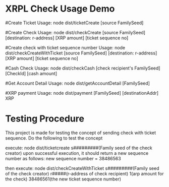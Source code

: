 # XRPL Check Usage Demo

#Create Ticket
Usage: node dist/ticketCreate [source FamilySeed]

#Create Check
Usage: node dist/checkCreate [source FamilySeed] [destination: r-address] [XRP amount] [ticket sequence no]

#Create check with ticket sequence number
Usage: node dist/checkCreateWithTicket [source FamilySeed] [destination: r-address] [XRP amount] [ticket sequence no]

#Cash Check
Usage: node dist/checkCash [check recipient's FamilySeed] [CheckId] [cash amount]

#Get Account Detail
Usage: node dist/getAccountDetail [FamilySeed]

#XRP payment
Usage: node dist/payment [FamilySeed] [destinationAddr] XRP

# Testing Procedure

This project is made for testing the concept of sending check with ticket sequence. Do the following to test the concept

execute: node dist/ticketcreate s#########(Family seed of the check creator)
upon successful execution, it should return a new sequence number as follows:
new sequence number = 38486563

then execute: node dist/checkCreateWithTicket s#########(Family seed of the check creator) r#####(r-address of check recipient) 1(arp amount for the check) 38486561(the new ticket sequence number)
